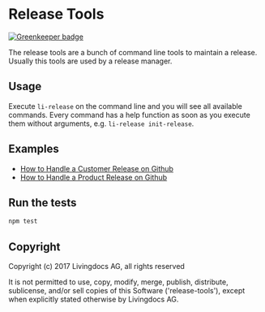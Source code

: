 # Release Tools

[![Greenkeeper badge](https://badges.greenkeeper.io/upfrontIO/release-tools.svg)](https://greenkeeper.io/)

The release tools are a bunch of command line tools to maintain a release. Usually this tools are used by a release manager.

## Usage

Execute `li-release` on the command line and you will see all available commands. Every command has a help function as soon as you execute them without arguments, e.g. `li-release init-release`.




## Examples

- [How to Handle a Customer Release on Github](./doc/how-to-handle-a-release-on-github.md)
- [How to Handle a Product Release on Github](./doc/how-to-handle-a-product-release-on-github.md)


## Run the tests
```bash
npm test
```


## Copyright

Copyright (c) 2017 Livingdocs AG, all rights reserved

It is not permitted to use, copy, modify, merge, publish, distribute, sublicense, and/or sell copies of this Software ('release-tools'), except when explicitly stated otherwise by Livingdocs AG.
